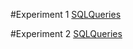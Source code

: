#Experiment 1
[SQLQueries](https://github.com/Deepak2042/dbms_26/commit/77b403bdf315468dd80602c7cd8c7182ab696292)

#Experiment 2
[SQLQueries](https://github.com/Deepak2042/dbms_26/blob/main/db_exp_2.txt)
